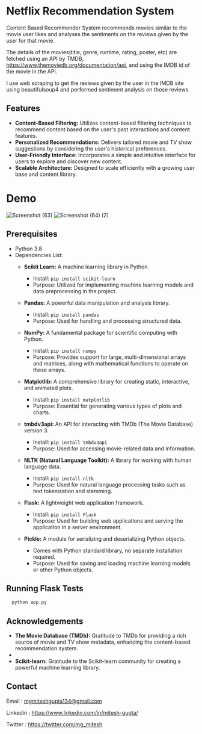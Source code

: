
# Netflix Recommendation System

Content Based Recommender System recommends movies similar to the movie user likes and analyses the sentiments on the reviews given by the user for that movie.

The details of the movies(title, genre, runtime, rating, poster, etc) are fetched using an API by TMDB, https://www.themoviedb.org/documentation/api, and using the IMDB id of the movie in the API.

I use web scraping to get the reviews given by the user in the IMDB site using beautifulsoup4 and performed sentiment analysis on those reviews.

## Features

- **Content-Based Filtering:** Utilizes content-based filtering techniques to recommend content based on the user's past interactions and content features.
- **Personalized Recommendations:** Delivers tailored movie and TV show suggestions by considering the user's historical preferences.
- **User-Friendly Interface:** Incorporates a simple and intuitive interface for users to explore and discover new content.
- **Scalable Architecture:** Designed to scale efficiently with a growing user base and content library.

# Demo

![Screenshot (63)](https://github.com/miteshgupta07/Netflix-Recommendation-System/assets/111682782/a4f7bda0-297e-4de7-bae4-94d4658ae06d)
![Screenshot (64) (2)](https://github.com/miteshgupta07/Netflix-Recommendation-System/assets/111682782/b557c6c4-2793-4ae6-a7b8-db4eaf4afc48)


## Prerequisites
- Python 3.8
- Dependencies List:
  - **Scikit Learn:** A machine learning library in Python.
    - Install: `pip install scikit-learn`
    - Purpose: Utilized for implementing machine learning models and data preprocessing in the project.

  - **Pandas:** A powerful data manipulation and analysis library.
    - Install: `pip install pandas`
    - Purpose: Used for handling and processing structured data.

  - **NumPy:** A fundamental package for scientific computing with Python.
    - Install: `pip install numpy`
    - Purpose: Provides support for large, multi-dimensional arrays and matrices, along with mathematical functions to operate on these arrays.

  - **Matplotlib:** A comprehensive library for creating static, interactive, and animated plots.
    - Install: `pip install matplotlib`
    - Purpose: Essential for generating various types of plots and charts.

  - **tmbdv3api:** An API for interacting with TMDb (The Movie Database) version 3.
    - Install: `pip install tmbdv3api`
    - Purpose: Used for accessing movie-related data and information.

  - **NLTK (Natural Language Toolkit):** A library for working with human language data.
    - Install: `pip install nltk`
    - Purpose: Used for natural language processing tasks such as text tokenization and stemming.

  - **Flask:** A lightweight web application framework.
    - Install: `pip install Flask`
    - Purpose: Used for building web applications and serving the application in a server environment.

  - **Pickle:** A module for serializing and deserializing Python objects.
    - Comes with Python standard library, no separate installation required.
    - Purpose: Used for saving and loading machine learning models or other Python objects.


## Running Flask Tests

```bash
  python app.py
```
    
## Acknowledgements

- **The Movie Database (TMDb):** Gratitude to TMDb for providing a rich source of movie and TV show metadata, enhancing the content-based recommendation system.
- 
- **Scikit-learn:** Gratitude to the Scikit-learn community for creating a powerful machine learning library.
## Contact
Email : mgmiteshgupta134@gmail.com

Linkedin : https://www.linkedin.com/in/mitesh-gupta/

Twitter : https://twitter.com/mg_mitesh
